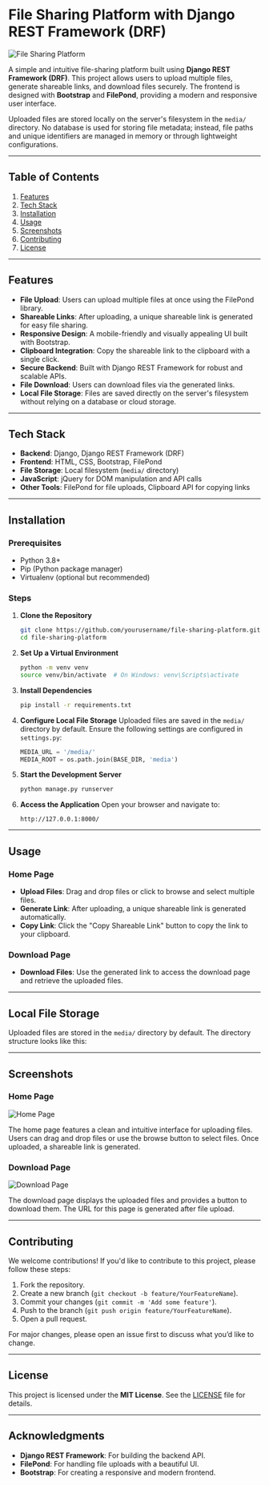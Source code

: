 # File Sharing Platform with Django REST Framework (DRF)

![File Sharing Platform](https://via.placeholder.com/800x400?text=File+Sharing+Platform)

A simple and intuitive file-sharing platform built using **Django REST Framework (DRF)**. This project allows users to upload multiple files, generate shareable links, and download files securely. The frontend is designed with **Bootstrap** and **FilePond**, providing a modern and responsive user interface.

Uploaded files are stored locally on the server's filesystem in the `media/` directory. No database is used for storing file metadata; instead, file paths and unique identifiers are managed in memory or through lightweight configurations.

---

## Table of Contents

1. [Features](#features)
2. [Tech Stack](#tech-stack)
3. [Installation](#installation)
4. [Usage](#usage)
5. [Screenshots](#screenshots)
6. [Contributing](#contributing)
7. [License](#license)

---

## Features

- **File Upload**: Users can upload multiple files at once using the FilePond library.
- **Shareable Links**: After uploading, a unique shareable link is generated for easy file sharing.
- **Responsive Design**: A mobile-friendly and visually appealing UI built with Bootstrap.
- **Clipboard Integration**: Copy the shareable link to the clipboard with a single click.
- **Secure Backend**: Built with Django REST Framework for robust and scalable APIs.
- **File Download**: Users can download files via the generated links.
- **Local File Storage**: Files are saved directly on the server's filesystem without relying on a database or cloud storage.

---

## Tech Stack

- **Backend**: Django, Django REST Framework (DRF)
- **Frontend**: HTML, CSS, Bootstrap, FilePond
- **File Storage**: Local filesystem (`media/` directory)
- **JavaScript**: jQuery for DOM manipulation and API calls
- **Other Tools**: FilePond for file uploads, Clipboard API for copying links

---

## Installation

### Prerequisites

- Python 3.8+
- Pip (Python package manager)
- Virtualenv (optional but recommended)

### Steps

1. **Clone the Repository**
   ```bash
   git clone https://github.com/yourusername/file-sharing-platform.git
   cd file-sharing-platform
   ```

2. **Set Up a Virtual Environment**
   ```bash
   python -m venv venv
   source venv/bin/activate  # On Windows: venv\Scripts\activate
   ```

3. **Install Dependencies**
   ```bash
   pip install -r requirements.txt
   ```

4. **Configure Local File Storage**
   Uploaded files are saved in the `media/` directory by default. Ensure the following settings are configured in `settings.py`:

   ```python
   MEDIA_URL = '/media/'
   MEDIA_ROOT = os.path.join(BASE_DIR, 'media')
   ```

5. **Start the Development Server**
   ```bash
   python manage.py runserver
   ```

6. **Access the Application**
   Open your browser and navigate to:
   ```
   http://127.0.0.1:8000/
   ```

---

## Usage

### Home Page
- **Upload Files**: Drag and drop files or click to browse and select multiple files.
- **Generate Link**: After uploading, a unique shareable link is generated automatically.
- **Copy Link**: Click the "Copy Shareable Link" button to copy the link to your clipboard.

### Download Page
- **Download Files**: Use the generated link to access the download page and retrieve the uploaded files.

---

## Local File Storage

Uploaded files are stored in the `media/` directory by default. The directory structure looks like this:


---

## Screenshots

### Home Page
![Home Page]()

The home page features a clean and intuitive interface for uploading files. Users can drag and drop files or use the browse button to select files. Once uploaded, a shareable link is generated.

### Download Page
![Download Page]()

The download page displays the uploaded files and provides a button to download them. The URL for this page is generated after file upload.

---

## Contributing

We welcome contributions! If you'd like to contribute to this project, please follow these steps:

1. Fork the repository.
2. Create a new branch (`git checkout -b feature/YourFeatureName`).
3. Commit your changes (`git commit -m 'Add some feature'`).
4. Push to the branch (`git push origin feature/YourFeatureName`).
5. Open a pull request.

For major changes, please open an issue first to discuss what you’d like to change.

---

## License

This project is licensed under the **MIT License**. See the [LICENSE](LICENSE) file for details.

---

## Acknowledgments

- **Django REST Framework**: For building the backend API.
- **FilePond**: For handling file uploads with a beautiful UI.
- **Bootstrap**: For creating a responsive and modern frontend.
